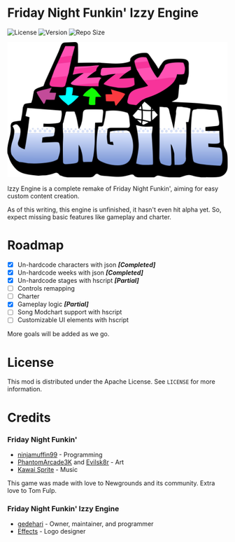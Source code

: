 # Friday Night Funkin' Izzy Engine

![License](https://img.shields.io/github/license/gedehari/Funkin-IzzyEngine?style=flat-square) ![Version](https://img.shields.io/github/v/release/gedehari/Funkin-IzzyEngine?style=flat-square) ![Repo Size](https://img.shields.io/github/repo-size/gedehari/Funkin-IzzyEngine?style=flat-square)

![Izzy Engine Logo](img/IzzyEngineLogo.svg)

Izzy Engine is a complete remake of Friday Night Funkin', aiming for easy custom content creation.

As of this writing, this engine is unfinished, it hasn't even hit alpha yet. So, expect missing basic features like gameplay and charter.

# Roadmap

- [x] Un-hardcode characters with json ***[Completed]***
- [x] Un-hardcode weeks with json ***[Completed]***
- [X] Un-hardcode stages with hscript ***[Partial]***
- [ ] Controls remapping
- [ ] Charter
- [x] Gameplay logic ***[Partial]***
- [ ] Song Modchart support with hscript
- [ ] Customizable UI elements with hscript

More goals will be added as we go.

# License

This mod is distributed under the Apache License. See `LICENSE` for more information.

# Credits

### Friday Night Funkin'

- [ninjamuffin99](https://twitter.com/ninja_muffin99) - Programming
- [PhantomArcade3K](https://twitter.com/phantomarcade3k) and [Evilsk8r](https://twitter.com/evilsk8r) - Art
- [Kawai Sprite](https://twitter.com/kawaisprite) - Music

This game was made with love to Newgrounds and its community. Extra love to Tom Fulp.

### Friday Night Funkin' Izzy Engine

- [gedehari](https://twitter.com/gedehari) - Owner, maintainer, and programmer
- [Effects](https://www.youtube.com/channel/UCRwExVyoZ3Nw5sBzAlRJ6fw) - Logo designer
